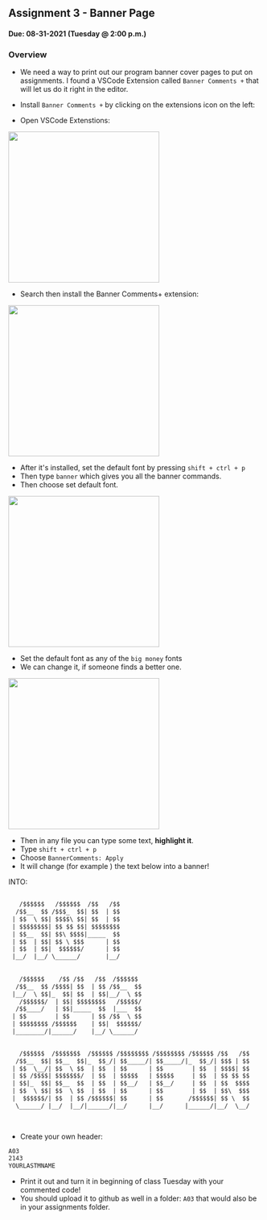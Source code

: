 ## Assignment 3 - Banner Page
#### Due: 08-31-2021 (Tuesday @ 2:00 p.m.)

### Overview

- We need a way to print out our program banner cover pages to put on assignments. I found a VSCode Extension called  `Banner Comments +` that will let us do it right in the editor. 

- Install `Banner Comments +` by clicking on the extensions icon on the left:
  
- Open VSCode Extenstions:
<p><img src="https://cs.msutexas.edu/~griffin/zcloud/zcloud-files/vscode_extension_sp_2020.png" height="300"></p>

- Search then install the Banner Comments+ extension:
<p><img src="https://cs.msutexas.edu/~griffin/zcloud/zcloud-files/vscode_banner2_ext_sp_2020.png" height="300"></p>

- After it's installed, set the default font by pressing `shift + ctrl + p` 
- Then type `banner` which gives you all the banner commands.
- Then choose set default font.
<p><img src="https://cs.msutexas.edu/~griffin/zcloud/zcloud-files/vscode_banner_set_font_sp_2020.png" height="300"></p>

- Set the default font as any of the `big money` fonts
- We can change it, if someone finds a better one.
<p><img src="https://cs.msutexas.edu/~griffin/zcloud/zcloud-files/vscode_banner_choose_font_sp_2020.png" height="300"></p>


- Then in any file you can type some text, **highlight it**.
- Type `shift + ctrl + p` 
- Choose `BannerComments: Apply` 
- It will change (for example ) the text below into a banner!

INTO: 

```txt
 
   /$$$$$$   /$$$$$$  /$$   /$$                                    
  /$$__  $$ /$$$_  $$| $$  | $$                                    
 | $$  \ $$| $$$$\ $$| $$  | $$                                    
 | $$$$$$$$| $$ $$ $$| $$$$$$$$                                    
 | $$__  $$| $$\ $$$$|_____  $$                                    
 | $$  | $$| $$ \ $$$      | $$                                    
 | $$  | $$|  $$$$$$/      | $$                                    
 |__/  |__/ \______/       |__/                                    
                                                                   
                                                                   
   /$$$$$$    /$$ /$$   /$$  /$$$$$$                               
  /$$__  $$ /$$$$| $$  | $$ /$$__  $$                              
 |__/  \ $$|_  $$| $$  | $$|__/  \ $$                              
   /$$$$$$/  | $$| $$$$$$$$   /$$$$$/                              
  /$$____/   | $$|_____  $$  |___  $$                              
 | $$        | $$      | $$ /$$  \ $$                              
 | $$$$$$$$ /$$$$$$    | $$|  $$$$$$/                              
 |________/|______/    |__/ \______/                               

                                                                   
   /$$$$$$  /$$$$$$$  /$$$$$$ /$$$$$$$$ /$$$$$$$$ /$$$$$$ /$$   /$$
  /$$__  $$| $$__  $$|_  $$_/| $$_____/| $$_____/|_  $$_/| $$$ | $$
 | $$  \__/| $$  \ $$  | $$  | $$      | $$        | $$  | $$$$| $$
 | $$ /$$$$| $$$$$$$/  | $$  | $$$$$   | $$$$$     | $$  | $$ $$ $$
 | $$|_  $$| $$__  $$  | $$  | $$__/   | $$__/     | $$  | $$  $$$$
 | $$  \ $$| $$  \ $$  | $$  | $$      | $$        | $$  | $$\  $$$
 |  $$$$$$/| $$  | $$ /$$$$$$| $$      | $$       /$$$$$$| $$ \  $$
  \______/ |__/  |__/|______/|__/      |__/      |______/|__/  \__/
                                                                   
                                                          
```


- Create your own header:

```txt
A03
2143
YOURLASTMNAME
```

- Print it out and turn it in beginning of class Tuesday with your commented code!
- You should upload it to github as well in a folder: `A03` that would also be in your assignments folder.